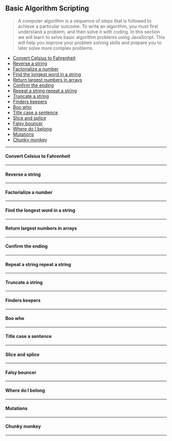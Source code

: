 ## Basic Algorithm Scripting

> A computer algorithm is a sequence of steps that is followed to achieve a particular outcome. To write an algorithm, you must first understand a problem, and then solve it with coding.
In this section we will learn to solve basic algorithm problems using JavaScript. This will help you improve your problem solving skills and prepare you to later solve more complex problems.

- [Convert Celsius to Fahrenheit][1]
- [Reverse a string][2]
- [Factorialize a number][3]
- [Find the longest word in a string][4]
- [Return largest numbers in arrays][5]
- [Confirm the ending][6]
- [Repeat a string repeat a string][7]
- [Truncate a string][8]
- [Finders keepers][9]
- [Boo who][10]
- [Title case a sentence][11]
- [Slice and splice][12]
- [Falsy bouncer][13]
- [Where do I belong][14]
- [Mutations][15]
- [Chunky monkey][16]

----

#### Convert Celsius to Fahrenheit

----

#### Reverse a string

----

#### Factorialize a number

----

#### Find the longest word in a string

----

#### Return largest numbers in arrays

----

#### Confirm the ending

----

#### Repeat a string repeat a string

----

#### Truncate a string

----

#### Finders keepers

----

#### Boo who

----

#### Title case a sentence

----

#### Slice and splice

----

#### Falsy bouncer

----

#### Where do I belong

----

#### Mutations

----

#### Chunky monkey

----


[1]: #convert-celsius-to-fahrenheit
[2]: #reverse-a-string
[3]: #factorialize-a-number
[4]: #find-the-longest-word-in-a-string
[5]: #return-largest-numbers-in-arrays
[6]: #confirm-the-ending
[7]: #repeat-a-string-repeat-a-string
[8]: #truncate-a-string
[9]: #finders-keepers
[10]: #boo-who
[11]: #title-case-a-sentence
[12]: #slice-and-splice
[13]: #falsy-bouncer
[14]: #where-do-i-belong
[15]: #mutations
[16]: #chunky-monkey
